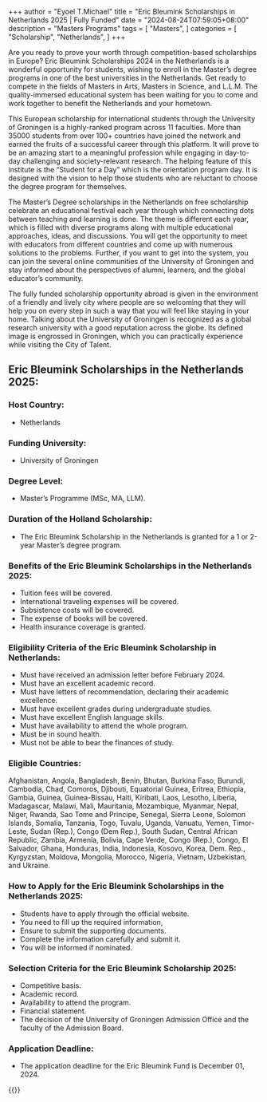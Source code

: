 +++
author = "Eyoel T.Michael"
title = "Eric Bleumink Scholarships in Netherlands 2025 | Fully Funded"
date = "2024-08-24T07:59:05+08:00"
description = "Masters Programs"
tags = [
    "Masters",
]
categories = [
    "Scholarship",
    "Netherlands",
]
+++

Are you ready to prove your worth through competition-based scholarships in Europe? Eric Bleumink Scholarships 2024 in the Netherlands is a wonderful opportunity for students, wishing to enroll in the Master’s degree programs in one of the best universities in the Netherlands. Get ready to compete in the fields of Masters in Arts, Masters in Science, and L.L.M. The quality-immersed educational system has been waiting for you to come and work together to benefit the Netherlands and your hometown.

This European scholarship for international students through the University of Groningen is a highly-ranked program across 11 faculties. More than 35000 students from over 100+ countries have joined the network and earned the fruits of a successful career through this platform. It will prove to be an amazing start to a meaningful profession while engaging in day-to-day challenging and society-relevant research. The helping feature of this institute is the “Student for a Day” which is the orientation program day. It is designed with the vision to help those students who are reluctant to choose the degree program for themselves.

The Master’s Degree scholarships in the Netherlands on free scholarship celebrate an educational festival each year through which connecting dots between teaching and learning is done. The theme is different each year, which is filled with diverse programs along with multiple educational approaches, ideas, and discussions. You will get the opportunity to meet with educators from different countries and come up with numerous solutions to the problems. Further, if you want to get into the system, you can join the several online communities of the University of Groningen and stay informed about the perspectives of alumni, learners, and the global educator’s community.

The fully funded scholarship opportunity abroad is given in the environment of a friendly and lively city where people are so welcoming that they will help you on every step in such a way that you will feel like staying in your home. Talking about the University of Groningen is recognized as a global research university with a good reputation across the globe. Its defined image is engrossed in Groningen, which you can practically experience while visiting the City of Talent.

## Eric Bleumink Scholarships in the Netherlands 2025:

### Host Country:
* Netherlands
### Funding University:
* University of Groningen
### Degree Level:
* Master’s Programme (MSc, MA, LLM).
### Duration of the Holland Scholarship:
* The Eric Bleumink Scholarship in the Netherlands is granted for a 1 or 2-year Master’s degree program.

### Benefits of the Eric Bleumink Scholarships in the Netherlands 2025:
* Tuition fees will be covered.
* International traveling expenses will be covered.
* Subsistence costs will be covered.
* The expense of books will be covered.
* Health insurance coverage is granted.

### Eligibility Criteria of the Eric Bleumink Scholarship in Netherlands:
 * Must have received an admission letter before February 2024.
 * Must have an excellent academic record.
 * Must have letters of recommendation, declaring their academic excellence.
 * Must have excellent grades during undergraduate studies.
 * Must have excellent English language skills.
 * Must have availability to attend the whole program.
 * Must be in sound health.
 * Must not be able to bear the finances of study.
### Eligible Countries:
Afghanistan, Angola, Bangladesh, Benin, Bhutan, Burkina Faso, Burundi, Cambodia, Chad, Comoros, Djibouti, Equatorial Guinea, Eritrea, Ethiopia, Gambia, Guinea, Guinea-Bissau, Haiti, Kiribati, Laos, Lesotho, Liberia, Madagascar, Malawi, Mali, Mauritania, Mozambique, Myanmar, Nepal, Niger, Rwanda, Sao Tome and Principe, Senegal, Sierra Leone, Solomon Islands, Somalia, Tanzania, Togo, Tuvalu, Uganda, Vanuatu, Yemen, Timor-Leste, Sudan (Rep.), Congo (Dem Rep.), South Sudan, Central African Republic, Zambia, Armenia, Bolivia, Cape Verde, Congo (Rep.), Congo, El Salvador, Ghana, Honduras, India, Indonesia, Kosovo, Korea, Dem. Rep., Kyrgyzstan, Moldova, Mongolia, Morocco, Nigeria, Vietnam, Uzbekistan, and Ukraine.

### How to Apply for the Eric Bleumink Scholarships in the Netherlands 2025:
* Students have to apply through the official website.
* You need to fill up the required information,
* Ensure to submit the supporting documents.
* Complete the information carefully and submit it.
* You will be informed if nominated.

### Selection Criteria for the Eric Bleumink Scholarship 2025:

* Competitive basis.
* Academic record.
* Availability to attend the program.
* Financial statement.
* The decision of the University of Groningen Admission Office and the faculty of the Admission Board.

### Application Deadline:
* The application deadline for the Eric Bleumink Fund is December 01, 2024.

{{<link title="Official link" target="_blank" href="https://www.rug.nl/education/scholarships/eric-bleumink-fund" >}}